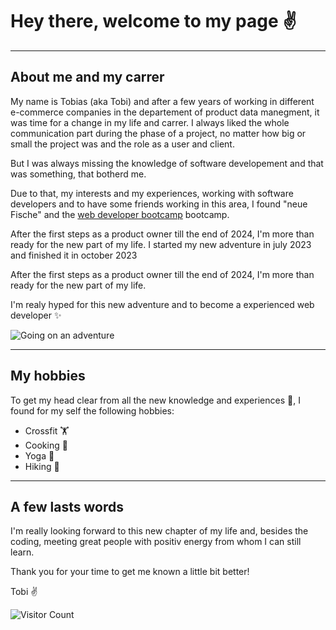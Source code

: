 # Hey there, welcome to my page ✌️

---

## About me and my carrer

My name is Tobias (aka Tobi) and after a few years of working in different e-commerce companies in the departement of product data manegment, it was time for a change in my life and carrer.
I always liked the whole communication part during the phase of a project, no matter how big or small the project was and the role as a user and client.

But I was always missing the knowledge of software developement and that was something, that botherd me.

Due to that, my interests and my experiences, working with software developers and to have some friends working in this area, I found "neue Fische" and the [web developer bootcamp](https://www.neuefische.de/bootcamp/web-development) bootcamp.

After the first steps as a product owner till the end of 2024, I'm more than ready for the new part of my life.
I started my new adventure in july 2023 and finished it in october 2023

After the first steps as a product owner till the end of 2024, I'm more than ready for the new part of my life.

I'm realy hyped for this new adventure and to become a experienced web developer ✨

![Going on an adventure](https://media1.giphy.com/media/xT1XGGwZo05NueiuC4/giphy.gif?cid=ecf05e47cgihs44qw255tbbtnqmermp0m71ewupmnus1cxmk&ep=v1_gifs_search&rid=giphy.gif&ct=g)

---

## My hobbies

To get my head clear from all the new knowledge and experiences 🤯, I found for my self the following hobbies:

- Crossfit 🏋️
- Cooking 🍳
- Yoga 🧘
- Hiking 🥾

---

## A few lasts words

I'm really looking forward to this new chapter of my life and, besides the coding, meeting great people with positiv energy from whom I can still learn.

Thank you for your time to get me known a little bit better!

Tobi ✌️

![Visitor Count](https://profile-counter.glitch.me/{TobiasSteinhagen}/count.svg)

